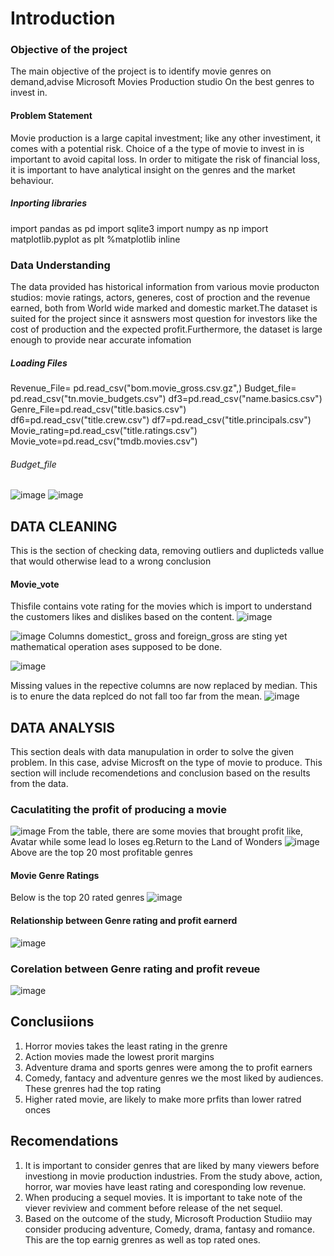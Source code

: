 # Introduction
### Objective of the project
The main objective of the project is to identify movie genres on demand,advise Microsoft Movies Production studio On the best genres to invest in.

#### Problem Statement
Movie production is a large capital investment; like any other investiment, it comes with a potential risk. Choice of a the type of movie to invest in is important to avoid capital loss. In order to mitigate the risk of financial loss, it is important to have analytical insight on the genres and the market behaviour.

##### Inporting libraries 
import pandas as pd 
import sqlite3
import numpy as np
import matplotlib.pyplot as plt
%matplotlib inline

### Data Understanding
The data provided has historical information from various movie producton studios: movie ratings, actors, generes, cost of proction and the revenue earned, both from World wide marked and domestic market.The dataset is suited for the project since it asnswers most question for investors like the cost of production and the expected profit.Furthermore, the dataset is large enough to provide near accurate infomation

##### Loading Files 
Revenue_File= pd.read_csv("bom.movie_gross.csv.gz",)
Budget_file= pd.read_csv("tn.movie_budgets.csv")
df3=pd.read_csv("name.basics.csv")
Genre_File=pd.read_csv("title.basics.csv")
df6=pd.read_csv("title.crew.csv")
df7=pd.read_csv("title.principals.csv")
Movie_rating=pd.read_csv("title.ratings.csv")
Movie_vote=pd.read_csv("tmdb.movies.csv")

###### Budget_file
![image](https://github.com/ThomasOkiwi/Phase-I-Project/assets/133016687/8525cd62-6c30-495c-a400-313c28b8da71)
![image](https://github.com/ThomasOkiwi/Phase-I-Project/assets/133016687/95a8144f-e321-4c13-b905-efe3815251da)


## DATA CLEANING
This is the section of checking data, removing outliers and duplicteds vallue that would otherwise lead to a wrong conclusion
#### Movie_vote
Thisfile contains vote rating for the movies which is import to understand the customers likes and dislikes based on the content.
![image](https://github.com/ThomasOkiwi/Phase-I-Project/assets/133016687/fc422e03-c3e4-4a94-9289-9581577a293f)


![image](https://github.com/ThomasOkiwi/Phase-I-Project/assets/133016687/0a52dd7a-f4ea-4fbb-9427-74c75c03fd51)
Columns domestict_ gross and foreign_gross   are sting yet mathematical operation ases supposed to be done.

![image](https://github.com/ThomasOkiwi/Phase-I-Project/assets/133016687/2fa22de1-814b-4b08-a6c1-400259e3dca1)

Missing values in the repective columns are now replaced by median. This is to enure the data replced do not fall too far from the mean.
![image](https://github.com/ThomasOkiwi/Phase-I-Project/assets/133016687/8593b431-3b31-4600-a9ee-92f12abdc613)

## DATA ANALYSIS
This section deals with data manupulation in order to solve the given problem. In this case, advise Microsft on the type of movie to produce. This section will include recomendetions and conclusion based on the results from the data.
### Caculatiting the profit of producing a movie
![image](https://github.com/ThomasOkiwi/Phase-I-Project/assets/133016687/9966d2ce-bcb8-469d-ad2d-9710faa7e8c9)
From the table, there are some movies that brought profit like, Avatar while some lead lo loses eg.Return to the Land of Wonders
![image](https://github.com/ThomasOkiwi/Phase-I-Project/assets/133016687/fccb10c0-033e-4b25-8cc4-07bceb0a3de1)
Above are the top 20 most profitable genres

#### Movie Genre Ratings
 Below is the top 20 rated genres 
 ![image](https://github.com/ThomasOkiwi/Phase-I-Project/assets/133016687/d307e763-5f7a-4d04-bdbd-bd1a03cdd40d)


#### Relationship between Genre rating and profit earnerd 
![image](https://github.com/ThomasOkiwi/Phase-I-Project/assets/133016687/64860fd1-79bb-4279-a7c5-7b689c7f3a94)

### Corelation between Genre rating and profit reveue
![image](https://github.com/ThomasOkiwi/Phase-I-Project/assets/133016687/e84ed263-d61c-40f5-9a98-1a8607fbb8a8)

## Conclusiions
1. Horror movies takes the least rating in the grenre
2. Action movies made the lowest prorit margins
3. Adventure drama and sports genres were among the to profit earners
4. Comedy, fantacy and adventure genres we the most liked by audiences. These grenres had the top rating
5. Higher rated movie, are likely to make more prfits than lower ratred onces
## Recomendations
1. It is important to consider genres that are liked by many viewers before investiong in movie production industries. From the study above, action, horror, war movies have least rating and coresponding low revenue.
2. When producing a sequel movies. It is important to take note of the viever reviview and comment before release of the net sequel.
3. Based on the outcome of the study, Microsoft Production Studiio may consider producing adventure, Comedy, drama, fantasy and romance. This are the top earnig grenres as well as top rated ones.


